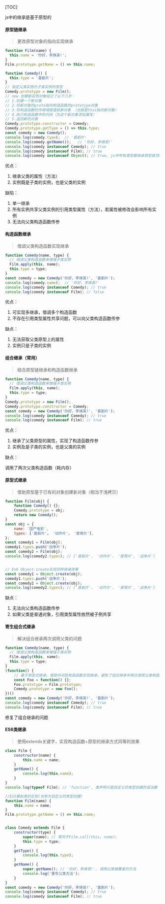 [TOC]

js中的继承是基于原型的

#### 原型链继承

>更改原型对象的指向实现继承

```javascript
function Film(name) {
  this.name = '你好，李焕英!';
}
Film.prototype.getName = () => this.name;

function Comedy() {
  this.type = '喜剧片';
}
// 指定父类实例为子类实例的原型
Comedy.prototype = new Film();
// new 创建新实例对象经过了以下几步：
// 1.创建一个新对象
// 2.将新对象的proto指向构造函数的prototype对象
// 3.将构造函数的作用域赋值给新对象 （也就是this指向新对象）
// 4.执行构造函数中的代码（为这个新对象添加属性）
// 5.返回新的对象
Comedy.prototype.constructor = Comedy;
Comedy.prototype.getType = () => this.type;
const comedy = new Comedy();
console.log(comedy.type);  // '喜剧片'
console.log(comedy.getName());   // '你好，李焕英!'
console.log(comedy instanceof Comedy); // true 
console.log(comedy instanceof Film); // true
console.log(comedy instanceof Object); // true, js中所有类型都继承原型链顶端Object的实例
```

优点：

1.  继承父类的属性（方法）
2.  实例既是子类的实例，也是父类的实例

缺陷：

1.  单一继承
2.  所有实例共享父类实例的引用类型属性（方法），若属性被修改会影响所有实例
3.  无法向父类构造函数传参



#### 构造函数继承

> 借调父类构造函数实现继承

```javascript
function Comedy(name, type) {
  // 借调父类构造函数来增强子类实例
  Film.apply(this, name);
  this.type = type;
}
const comedy = new Comedy('你好，李焕英!', '喜剧片');
console.log(comedy.name);  // '你好，李焕英!'
console.log(comedy instanceof Comedy); // true 
console.log(comedy instanceof Film); // false
```

优点：

1.  可实现多继承，借调多个构造函数
2.  不存在引用类型属性共享问题，可以向父类构造函数传参

缺点：

1.  无法获取父类原型上的属性
2.  实例只是子类的实例



#### 组合继承（常用）

>结合原型链继承和构造函数继承

```javascript
function Comedy(name, type) {
  // 借调父类构造函数来增强子类实例
  Film.apply(this, name);
  this.type = type;
}
Comedy.prototype = new Film();
Comedy.prototype.constructor = Comedy;
const comedy = new Comedy('你好，李焕英!', '喜剧片');
console.log(comedy instanceof Comedy); // true 
console.log(comedy instanceof Film); // true
```

优点：

1.  继承了父类原型的属性，实现了构造函数传参
2.  实例及是子类的实例，也是父类的实例

缺点：

调用了两次父类构造函数（耗内存）



#### 原型式继承

>借助原型基于已有的对象创建新对象（相当于浅拷贝）

```javascript
function Film(obj) {
    function Comedy() {};
    Comedy.prototype = obj;
    return new Comedy();
}
const obj = {
    name: '国产电影',
    types: ['喜剧片'， '动作片'， '爱情片'],
};
const comedy1 = Film(obj);
comedy1.types.push('战争片');
const comedy2 = Film(obj);
console.log(comedy2.types); // ['喜剧片'， '动作片'， '爱情片', '战争片']


// Es6 Object.create实现同样继承效果
const comedy1 = Object.create(obj);
comedy1.types.push('战争片');
const comedy2 = Object.create(obj);
console.log(comedy2.types); // ['喜剧片'， '动作片'， '爱情片', '战争片']
```

缺点：

1. 无法向父类构造函数传参
2. 如果父类是普通对象，引用类型属性依然被子例共享



#### 寄生组合式继承

>解决组合继承两次调用父类的问题

```javascript
function Comedy(name, type) {
  // 借调父类构造函数来增强子类实例
  Film.apply(this, name);
  this.type = type;
}
(function() {
    // 基于原型式继承，借助中间层构造函数实现继承，避免了组合继承中两次调用父类构造函数的问题
    const Foo = function() {};
    Foo.prototype = Film.prototype;
    Comedy.prototype = new Foo();
})()
const comedy = new Comedy('你好，李焕英!', '喜剧片');
console.log(comedy instanceof Comedy); // true 
console.log(comedy instanceof Film); // true
```

修复了组合继承的问题



#### ES6类继承

>使用extends关键字，实现构造函数+原型的继承方式同等的效果

```javascript
class Film {
    constructor(name) {
        this.name = name;
    }
    getName() {
        console.log(this.name);
    }
}
console.log(typeof Film); // 'function', 类声明只是自定义的类型创建的语法糖

//ES5模拟类的实现(也称为自定义的类型创建)
function Film(name) {
    this.name = name;
}
Film.prototype.getName = () => this.name;


class Comedy extends Film {
    constructor(type) {
        super(name); // 等同于Film.call(this, name);
        this.type = type;
    }
    getType() {
        console.log(this.type);
    }
    getName() {
        super.getName(); // '你好，李焕英!', 调用父类被覆盖的方法
        console.log('重写父类方法');
    }
}
const comedy = new Comedy('你好，李焕英!', '喜剧片');
console.log(comedy instanceof Comedy); // true 
console.log(comedy instanceof Film); // true
```

